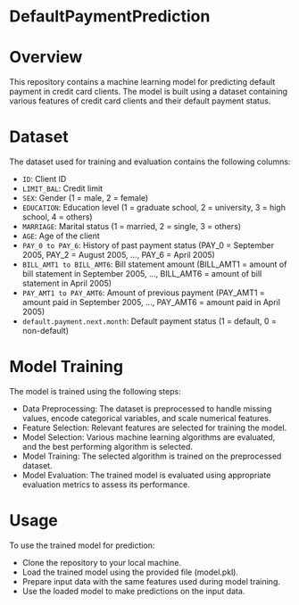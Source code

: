 # DefaultPaymentPrediction

# Overview
This repository contains a machine learning model for predicting default payment in credit card clients. The model is built using a dataset containing various features of credit card clients and their default payment status.

# Dataset
The dataset used for training and evaluation contains the following columns:

* `ID`: Client ID
* `LIMIT_BAL`: Credit limit
* `SEX`: Gender (1 = male, 2 = female)
* `EDUCATION`: Education level (1 = graduate school, 2 = university, 3 = high school, 4 = others)
* `MARRIAGE`: Marital status (1 = married, 2 = single, 3 = others)
* `AGE`: Age of the client
* `PAY_0 to PAY_6`: History of past payment status (PAY_0 = September 2005, PAY_2 = August 2005, ..., PAY_6 = April 2005)
* `BILL_AMT1 to BILL_AMT6`: Bill statement amount (BILL_AMT1 = amount of bill statement in September 2005, ..., BILL_AMT6 = amount of bill statement in April 2005)
* `PAY_AMT1 to PAY_AMT6`: Amount of previous payment (PAY_AMT1 = amount paid in September 2005, ..., PAY_AMT6 = amount paid in April 2005)
* `default.payment.next.month`: Default payment status (1 = default, 0 = non-default)

# Model Training
The model is trained using the following steps:

* Data Preprocessing: The dataset is preprocessed to handle missing values, encode categorical variables, and scale numerical features.
* Feature Selection: Relevant features are selected for training the model.
* Model Selection: Various machine learning algorithms are evaluated, and the best performing algorithm is selected.
* Model Training: The selected algorithm is trained on the preprocessed dataset.
* Model Evaluation: The trained model is evaluated using appropriate evaluation metrics to assess its performance.

# Usage
To use the trained model for prediction:

* Clone the repository to your local machine.
* Load the trained model using the provided file (model.pkl).
* Prepare input data with the same features used during model training.
* Use the loaded model to make predictions on the input data.
